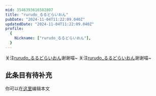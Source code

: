```yaml
---
mid: 3546393616582807
title: "rurudo_るるどらいおん"
pubDate: "2024-11-04T11:22:09.040Z"
updatedDate: "2024-11-04T11:22:09.040Z"
profile:
  {
    Nickname: ["rurudo_るるどらいおん"],
  }
---
```


关注[rurudo_るるどらいおん](https://space.bilibili.com/3546393616582807)谢谢喵~ 关注[rurudo_るるどらいおん](https://space.bilibili.com/3546393616582807)谢谢喵~

## 此条目有待补充
你可以在[这里](https://github.com/Yuhanawa/VTuber.ICU/edit/master/src/content/v/rurudo_るるどらいおん/index.md)编辑本文
